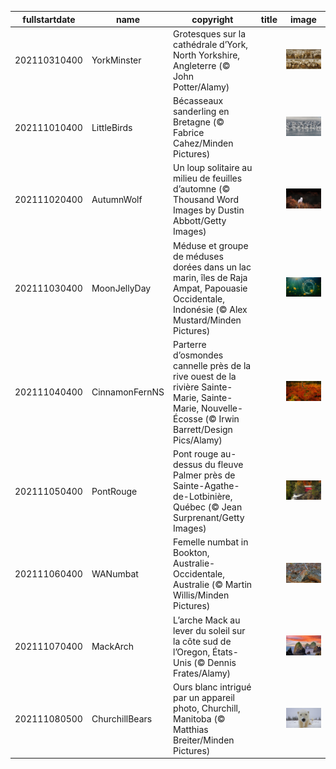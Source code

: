 |fullstartdate|name|copyright|title|image|
|--|--|--|--|--|
202110310400|YorkMinster|Grotesques sur la cathédrale d’York, North Yorkshire, Angleterre (© John Potter/Alamy)||![](/fr-CA/2021/11/202110310400YorkMinster.jpg)|
202111010400|LittleBirds|Bécasseaux sanderling en Bretagne (© Fabrice Cahez/Minden Pictures)||![](/fr-CA/2021/11/202111010400LittleBirds.jpg)|
202111020400|AutumnWolf|Un loup solitaire au milieu de feuilles d’automne (© Thousand Word Images by Dustin Abbott/Getty Images)||![](/fr-CA/2021/11/202111020400AutumnWolf.jpg)|
202111030400|MoonJellyDay|Méduse et groupe de méduses dorées dans un lac marin, îles de Raja Ampat, Papouasie Occidentale, Indonésie (© Alex Mustard/Minden Pictures)||![](/fr-CA/2021/11/202111030400MoonJellyDay.jpg)|
202111040400|CinnamonFernNS|Parterre d’osmondes cannelle près de la rive ouest de la rivière Sainte-Marie, Sainte-Marie, Nouvelle-Écosse (© Irwin Barrett/Design Pics/Alamy)||![](/fr-CA/2021/11/202111040400CinnamonFernNS.jpg)|
202111050400|PontRouge|Pont rouge au-dessus du fleuve Palmer près de Sainte-Agathe-de-Lotbinière, Québec (© Jean Surprenant/Getty Images)||![](/fr-CA/2021/11/202111050400PontRouge.jpg)|
202111060400|WANumbat|Femelle numbat in Bookton, Australie-Occidentale, Australie (© Martin Willis/Minden Pictures)||![](/fr-CA/2021/11/202111060400WANumbat.jpg)|
202111070400|MackArch|L’arche Mack au lever du soleil sur la côte sud de l’Oregon, États-Unis (© Dennis Frates/Alamy)||![](/fr-CA/2021/11/202111070400MackArch.jpg)|
202111080500|ChurchillBears|Ours blanc intrigué par un appareil photo, Churchill, Manitoba (© Matthias Breiter/Minden Pictures)||![](/fr-CA/2021/11/202111080500ChurchillBears.jpg)|
